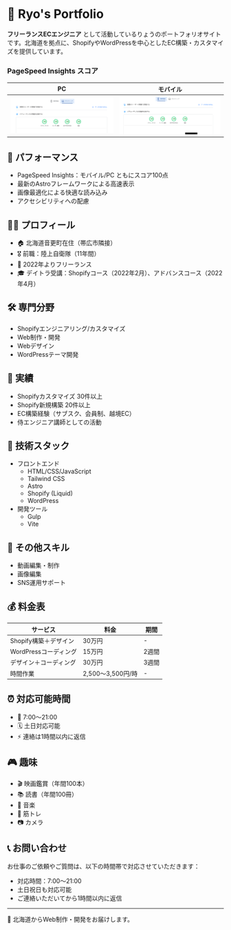 # 🌟 Ryo's Portfolio

**フリーランスECエンジニア** として活動しているりょうのポートフォリオサイトです。北海道を拠点に、ShopifyやWordPressを中心としたEC構築・カスタマイズを提供しています。

### PageSpeed Insights スコア

| PC | モバイル |
|:---:|:---:|
| ![PCのPageSpeed Insightsスコア](/src/images/pagespeed-pc.png) | ![モバイルのPageSpeed Insightsスコア](/src/images/pagespeed-mobile.png) |

## 🚀 パフォーマンス
- PageSpeed Insights：モバイル/PC ともにスコア100点
- 最新のAstroフレームワークによる高速表示
- 画像最適化による快適な読み込み
- アクセシビリティへの配慮

## 👨‍💻 プロフィール
- 🏠 北海道音更町在住（帯広市隣接）
- 🎖️ 前職：陸上自衛隊（11年間）
- 💼 2022年よりフリーランス
- 🎓 デイトラ受講：Shopifyコース（2022年2月）、アドバンスコース（2022年4月）

## 🛠️ 専門分野
- Shopifyエンジニアリング/カスタマイズ
- Web制作・開発
- Webデザイン
- WordPressテーマ開発

## 💪 実績
- Shopifyカスタマイズ 30件以上
- Shopify新規構築 20件以上
- EC構築経験（サブスク、会員制、越境EC）
- 侍エンジニア講師としての活動

## 🔧 技術スタック
- フロントエンド
  - HTML/CSS/JavaScript
  - Tailwind CSS
  - Astro
  - Shopify (Liquid)
  - WordPress
- 開発ツール
  - Gulp
  - Vite

## 📱 その他スキル
- 動画編集・制作
- 画像編集
- SNS運用サポート

## 💰 料金表
| サービス               | 料金              | 期間  |
| ---------------------- | ----------------- | ----- |
| Shopify構築＋デザイン  | 30万円            | -     |
| WordPressコーディング  | 15万円            | 2週間 |
| デザイン＋コーディング | 30万円            | 3週間 |
| 時間作業               | 2,500〜3,500円/時 | -     |

## ⏰ 対応可能時間
- 📅 7:00〜21:00
- 🗓️ 土日対応可能
- ⚡ 連絡は1時間以内に返信

## 🎮 趣味
- 🎬 映画鑑賞（年間100本）
- 📚 読書（年間100冊）
- 🎵 音楽
- 💪 筋トレ
- 📷 カメラ

## 📞 お問い合わせ
お仕事のご依頼やご質問は、以下の時間帯で対応させていただきます：
- 対応時間：7:00〜21:00
- 土日祝日も対応可能
- ご連絡いただいてから1時間以内に返信

---
🌟 北海道からWeb制作・開発をお届けします。
